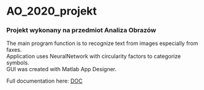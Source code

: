 # AO_2020_projekt

<h3>Projekt wykonany na przedmiot Analiza Obrazów</h3>
The main program function is to recognize text from images especially from faxes. <br>
Application uses NeuralNetwork with circularity factors to categorize symbols. <br>
GUI was created with Matlab App Designer.<br>

Full documentation here: [DOC](https://github.com/patryk0504/AO_2020_projekt/blob/master/Dokumentacja.pdf)
